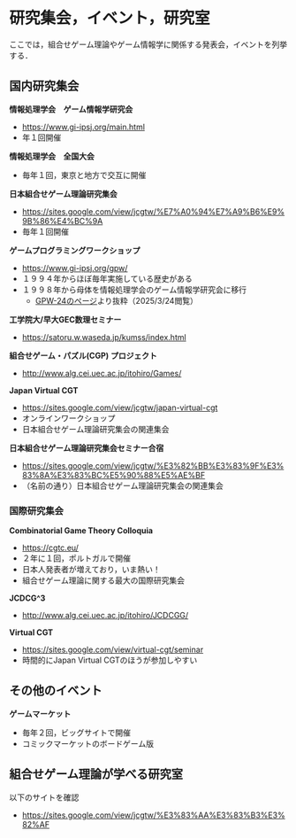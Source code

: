 # 研究集会，イベント，研究室

ここでは，組合せゲーム理論やゲーム情報学に関係する発表会，イベントを列挙する．

## 国内研究集会
**情報処理学会　ゲーム情報学研究会**
- https://www.gi-ipsj.org/main.html
- 年１回開催

**情報処理学会　全国大会**
- 毎年１回，東京と地方で交互に開催

**日本組合せゲーム理論研究集会**
- https://sites.google.com/view/jcgtw/%E7%A0%94%E7%A9%B6%E9%9B%86%E4%BC%9A
- 毎年１回開催

**ゲームプログラミングワークショップ**
- https://www.gi-ipsj.org/gpw/
- １９９４年からほぼ毎年実施している歴史がある
- １９９８年から母体を情報処理学会のゲーム情報学研究会に移行
    - [GPW-24のページ](https://www.gi-ipsj.org/gpw/2024/index.html)より抜粋（2025/3/24閲覧）

**工学院大/早大GEC数理セミナー**
- https://satoru.w.waseda.jp/kumss/index.html

**組合せゲーム・パズル(CGP) プロジェクト**
- http://www.alg.cei.uec.ac.jp/itohiro/Games/

**Japan Virtual CGT**
- https://sites.google.com/view/jcgtw/japan-virtual-cgt
- オンラインワークショップ
- 日本組合せゲーム理論研究集会の関連集会

**日本組合せゲーム理論研究集会セミナー合宿**
- https://sites.google.com/view/jcgtw/%E3%82%BB%E3%83%9F%E3%83%8A%E3%83%BC%E5%90%88%E5%AE%BF
- （名前の通り）日本組合せゲーム理論研究集会の関連集会

### 国際研究集会

**Combinatorial Game Theory Colloquia**
- https://cgtc.eu/
- ２年に１回，ポルトガルで開催
- 日本人発表者が増えており，いま熱い！
- 組合せゲーム理論に関する最大の国際研究集会

**JCDCG^3**
- http://www.alg.cei.uec.ac.jp/itohiro/JCDCGG/

**Virtual CGT**
- https://sites.google.com/view/virtual-cgt/seminar
- 時間的にJapan Virtual CGTのほうが参加しやすい

## その他のイベント

**ゲームマーケット**
- 毎年２回，ビッグサイトで開催
- コミックマーケットのボードゲーム版


## 組合せゲーム理論が学べる研究室

以下のサイトを確認
- https://sites.google.com/view/jcgtw/%E3%83%AA%E3%83%B3%E3%82%AF


